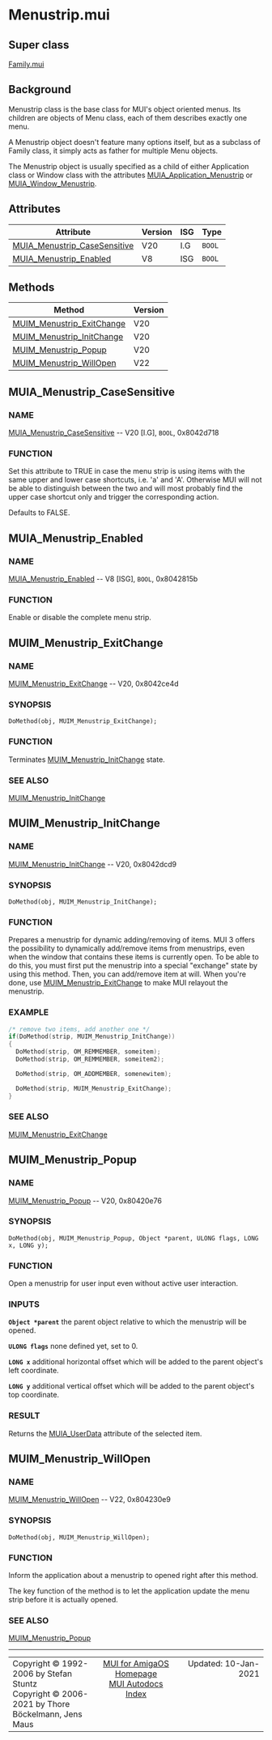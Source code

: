 # Menustrip.mui
## Super class
[Family.mui](MUI_Family.md)
## Background
Menustrip class is the base class for MUI's object oriented menus. Its
children are objects of Menu class, each of them describes exactly one menu.

A Menustrip object doesn't feature many options itself, but as a subclass of
Family class, it simply acts as father for multiple Menu objects.

The Menustrip object is usually specified as a child of either Application
class or Window class with the attributes [MUIA_Application_Menustrip](MUI_Application/#MUIA_Application_Menustrip) or
[MUIA_Window_Menustrip](MUI_Window/#MUIA_Window_Menustrip).
## Attributes
Attribute|Version|ISG|Type
---------|-------|---|----
[MUIA_Menustrip_CaseSensitive](MUI_Menustrip.md/#MUIA_Menustrip_CaseSensitive)|V20|I.G|`BOOL`
[MUIA_Menustrip_Enabled](MUI_Menustrip.md/#MUIA_Menustrip_Enabled)|V8|ISG|`BOOL`

## Methods
Method|Version
------|-------
[MUIM_Menustrip_ExitChange](MUI_Menustrip.md/#MUIM_Menustrip_ExitChange)|V20
[MUIM_Menustrip_InitChange](MUI_Menustrip.md/#MUIM_Menustrip_InitChange)|V20
[MUIM_Menustrip_Popup](MUI_Menustrip.md/#MUIM_Menustrip_Popup)|V20
[MUIM_Menustrip_WillOpen](MUI_Menustrip.md/#MUIM_Menustrip_WillOpen)|V22

## MUIA_Menustrip_CaseSensitive
### NAME
[MUIA_Menustrip_CaseSensitive](MUI_Menustrip/#MUIA_Menustrip_CaseSensitive) -- V20 [I.G], `BOOL`, 0x8042d718

### FUNCTION
Set this attribute to TRUE in case the menu strip is using items with the
same upper and lower case shortcuts, i.e. 'a' and 'A'. Otherwise MUI will
not be able to distinguish between the two and will most probably find the
upper case shortcut only and trigger the corresponding action.

Defaults to FALSE.

## MUIA_Menustrip_Enabled
### NAME
[MUIA_Menustrip_Enabled](MUI_Menustrip/#MUIA_Menustrip_Enabled) -- V8 [ISG], `BOOL`, 0x8042815b

### FUNCTION
Enable or disable the complete menu strip.

## MUIM_Menustrip_ExitChange
### NAME
[MUIM_Menustrip_ExitChange](MUI_Menustrip/#MUIM_Menustrip_ExitChange) -- V20, 0x8042ce4d

### SYNOPSIS
`DoMethod(obj, MUIM_Menustrip_ExitChange);`

### FUNCTION
Terminates [MUIM_Menustrip_InitChange](MUI_Menustrip/#MUIM_Menustrip_InitChange) state.

### SEE ALSO
[MUIM_Menustrip_InitChange](MUI_Menustrip/#MUIM_Menustrip_InitChange)

## MUIM_Menustrip_InitChange
### NAME
[MUIM_Menustrip_InitChange](MUI_Menustrip/#MUIM_Menustrip_InitChange) -- V20, 0x8042dcd9

### SYNOPSIS
`DoMethod(obj, MUIM_Menustrip_InitChange);`

### FUNCTION
Prepares a menustrip for dynamic adding/removing of items. MUI 3 offers the
possibility to dynamically add/remove items from menustrips, even when the
window that contains these items is currently open. To be able to do this,
you must first put the menustrip into a special "exchange" state by using
this method. Then, you can add/remove item at will. When you're done, use
[MUIM_Menustrip_ExitChange](MUI_Menustrip/#MUIM_Menustrip_ExitChange) to make MUI relayout the menustrip.

### EXAMPLE
```c++
/* remove two items, add another one */
if(DoMethod(strip, MUIM_Menustrip_InitChange))
{
  DoMethod(strip, OM_REMMEMBER, someitem);
  DoMethod(strip, OM_REMMEMBER, someitem2);

  DoMethod(strip, OM_ADDMEMBER, somenewitem);

  DoMethod(strip, MUIM_Menustrip_ExitChange);
}
```

### SEE ALSO
[MUIM_Menustrip_ExitChange](MUI_Menustrip/#MUIM_Menustrip_ExitChange)

## MUIM_Menustrip_Popup
### NAME
[MUIM_Menustrip_Popup](MUI_Menustrip/#MUIM_Menustrip_Popup) -- V20, 0x80420e76

### SYNOPSIS
`DoMethod(obj, MUIM_Menustrip_Popup, Object *parent, ULONG flags, LONG x, LONG y);`

### FUNCTION
Open a menustrip for user input even without active user interaction.

### INPUTS
**`Object *parent`**
     the parent object relative to which the menustrip will be opened.

**`ULONG flags`**
     none defined yet, set to 0.

**`LONG x`**
     additional horizontal offset which will be added to
     the parent object's left coordinate.

**`LONG y`**
     additional vertical offset which will be added to
     the parent object's top coordinate.

### RESULT
Returns the [MUIA_UserData](MUI_Notify/#MUIA_UserData) attribute of the selected item.

## MUIM_Menustrip_WillOpen
### NAME
[MUIM_Menustrip_WillOpen](MUI_Menustrip/#MUIM_Menustrip_WillOpen) -- V22, 0x804230e9

### SYNOPSIS
`DoMethod(obj, MUIM_Menustrip_WillOpen);`

### FUNCTION
Inform the application about a menustrip to opened right after this method.

The key function of the method is to let the application update the menu strip
before it is actually opened.

### SEE ALSO
[MUIM_Menustrip_Popup](MUI_Menustrip/#MUIM_Menustrip_Popup)

----
<table class='compact' style='border: none; border-spacing: 0px; margin: 0px' width='100%'>
<tr>
<td style='text-align: left; vertical-align: top' width='33%'>Copyright &copy 1992-2006 by Stefan Stuntz<br>Copyright &copy 2006-2021 by Thore B&ouml;ckelmann, Jens Maus</TD>
<td style='text-align: center; vertical-align: top' width='33%'>
<a href=http://muidev.de>MUI for AmigaOS Homepage</a><br>
<a href=http://muidev.de/wiki/Documentation>MUI Autodocs Index</a>
</td>
<td style='text-align: right; vertical-align: top' width='33%'>Updated: 10-Jan-2021</td>
</tr>
</table>
